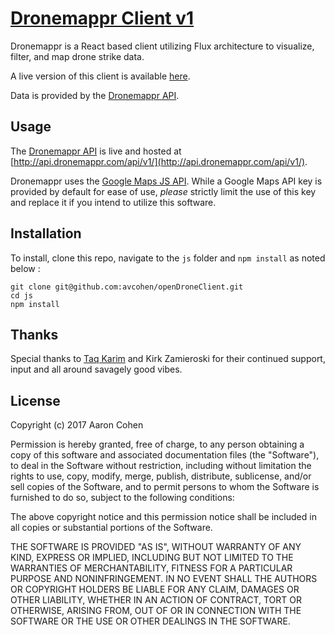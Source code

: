 **[Dronemappr Client v1 ](http://www.dronemappr.com)**
================================================

Dronemappr is a React based client utilizing Flux architecture to visualize, filter, and map drone strike data.

A live version of this client is available [here](http://www.dronemappr.com).

Data is provided by the [Dronemappr API](https://github.com/avcohen/openDrone).

## Usage

The [Dronemappr API](https://github.com/avcohen/openDrone) is live and hosted at [http://api.dronemappr.com/api/v1/](http://api.dronemappr.com/api/v1/).

Dronemappr uses the [Google Maps JS API](https://developers.google.com/maps/documentation/javascript/). While a Google Maps API key is provided by default for ease of use, _please_ strictly limit the use of this key and replace it if you intend to utilize this software.

## Installation

To install, clone this repo, navigate to the `js` folder and `npm install` as noted below :

```
git clone git@github.com:avcohen/openDroneClient.git
cd js
npm install
```

## Thanks

Special thanks to [Taq Karim](https://github.com/mottaquikarim) and Kirk Zamieroski for their continued support, input and all around savagely good vibes.


## License

Copyright (c) 2017 Aaron Cohen

Permission is hereby granted, free of charge, to any person obtaining a copy
of this software and associated documentation files (the "Software"), to deal
in the Software without restriction, including without limitation the rights
to use, copy, modify, merge, publish, distribute, sublicense, and/or sell
copies of the Software, and to permit persons to whom the Software is
furnished to do so, subject to the following conditions:

The above copyright notice and this permission notice shall be included in all
copies or substantial portions of the Software.

THE SOFTWARE IS PROVIDED "AS IS", WITHOUT WARRANTY OF ANY KIND, EXPRESS OR
IMPLIED, INCLUDING BUT NOT LIMITED TO THE WARRANTIES OF MERCHANTABILITY,
FITNESS FOR A PARTICULAR PURPOSE AND NONINFRINGEMENT. IN NO EVENT SHALL THE
AUTHORS OR COPYRIGHT HOLDERS BE LIABLE FOR ANY CLAIM, DAMAGES OR OTHER
LIABILITY, WHETHER IN AN ACTION OF CONTRACT, TORT OR OTHERWISE, ARISING FROM,
OUT OF OR IN CONNECTION WITH THE SOFTWARE OR THE USE OR OTHER DEALINGS IN THE
SOFTWARE.
